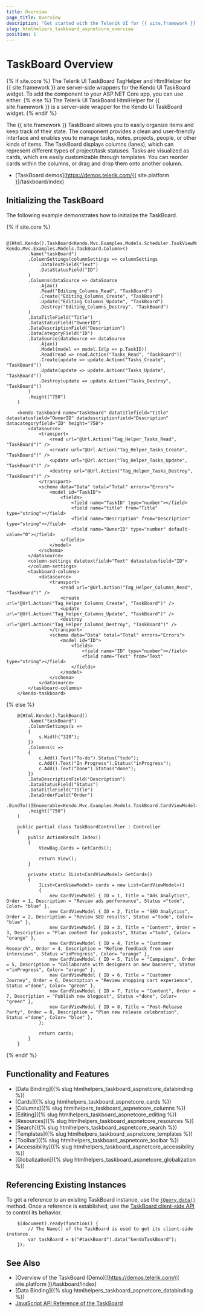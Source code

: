 ```yaml
---
title: Overview
page_title: Overview
description: "Get started with the Telerik UI for {{ site.framework }} TaskBoard and learn about its features and how to initialize the component."
slug: htmlhelpers_taskboard_aspnetcore_overview
position: 1
---
```


# TaskBoard Overview

{% if site.core %}
The Telerik UI TaskBoard TagHelper and HtmlHelper for {{ site.framework }} are server-side wrappers for the Kendo UI TaskBoard widget. To add the component to your ASP.NET Core app, you can use either.
{% else %}
The Telerik UI TaskBoard HtmlHelper for {{ site.framework }} is a server-side wrapper for the Kendo UI TaskBoard widget.
{% endif %}

The {{ site.framework }} TaskBoard allows you to easily organize items and keep track of their state. The component provides a clean and user-friendly interface and enables you to manage tasks, notes, projects, people, or other kinds of items. The TaskBoard displays columns (lanes), which can represent different types of project/task statuses. Tasks are visualized as cards, which are easily customizable through templates. You can reorder cards within the columns, or drag and drop them onto another column.

* [TaskBoard demos](https://demos.telerik.com/{{ site.platform }}/taskboard/index)

## Initializing the TaskBoard

The following example demonstrates how to initialize the TaskBoard. 

{% if site.core %}
```HtmlHelper
    @(Html.Kendo().TaskBoard<Kendo.Mvc.Examples.Models.Scheduler.TaskViewModel, Kendo.Mvc.Examples.Models.TaskBoard.Column>()
        .Name("taskBoard")
        .ColumnSettings(columnSettings => columnSettings
            .DataTextField("Text")
            .DataStatusField("ID")
        )
        .Columns(dataSource => dataSource
            .Ajax()
            .Read("Editing_Columns_Read", "TaskBoard")
            .Create("Editing_Columns_Create", "TaskBoard")
            .Update("Editing_Columns_Update", "TaskBoard")
            .Destroy("Editing_Columns_Destroy", "TaskBoard")
        )
        .DataTitleField("Title")
        .DataStatusField("OwnerID")
        .DataDescriptionField("Description")
        .DataCategoryField("ID")
        .DataSource(dataSource => dataSource
            .Ajax()
            .Model(model => model.Id(p => p.TaskID))
            .Read(read => read.Action("Tasks_Read", "TaskBoard"))
            .Create(update => update.Action("Tasks_Create", "TaskBoard"))
            .Update(update => update.Action("Tasks_Update", "TaskBoard"))
            .Destroy(update => update.Action("Tasks_Destroy", "TaskBoard"))
        )
        .Height("750")
    )
```
```TagHelper
    <kendo-taskboard name="taskBoard" datatitlefield="title" datastatusfield="OwnerID" datadescriptionfield="Description" datacategoryfield="ID" height="750">
        <datasource>
            <transport>
                <read url="@Url.Action("Tag_Helper_Tasks_Read", "TaskBoard")" />
                <create url="@Url.Action("Tag_Helper_Tasks_Create", "TaskBoard")" />
                <update url="@Url.Action("Tag_Helper_Tasks_Update", "TaskBoard")" />
                <destroy url="@Url.Action("Tag_Helper_Tasks_Destroy", "TaskBoard")" />
            </transport>
            <schema data="Data" total="Total" errors="Errors">
                <model id="TaskID">
                    <fields>
                        <field name="TaskID" type="number"></field>
                        <field name="title" from="Title" type="string"></field>
                        <field name="Description" from="Description" type="string"></field>
                        <field name="OwnerID" type="number" default-value="0"></field>
                    </fields>
                </model>
            </schema>
        </datasource>
        <column-settings datatextfield="Text" datastatusfield="ID">
        </column-settings>
        <taskboard-columns>
            <datasource>
                <transport>
                    <read url="@Url.Action("Tag_Helper_Columns_Read", "TaskBoard")" />
                    <create url="@Url.Action("Tag_Helper_Columns_Create", "TaskBoard")" />
                    <update url="@Url.Action("Tag_Helper_Columns_Update", "TaskBoard")" />
                    <destroy url="@Url.Action("Tag_Helper_Columns_Destroy", "TaskBoard")" />
                </transport>
                <schema data="Data" total="Total" errors="Errors">
                    <model id="ID">
                        <fields>
                            <field name="ID" type="number"></field>
                            <field name="Text" from="Text" type="string"></field>
                        </fields>
                    </model>
                </schema>
            </datasource>
        </taskboard-columns>
    </kendo-taskboard>
```
{% else %}
```HtmlHelper
    @(Html.Kendo().TaskBoard()
        .Name("taskBoard")
        .ColumnSettings(s =>
        {
            s.Width("320");
        })
        .Columns(c =>
        {
            c.Add().Text("To-do").Status("todo");
            c.Add().Text("In Progress").Status("inProgress");
            c.Add().Text("Done").Status("done");
        })
        .DataDescriptionField("Description")
        .DataStatusField("Status")
        .DataTitleField("Title")
        .DataOrderField("Order")
        .BindTo((IEnumerable<Kendo.Mvc.Examples.Models.TaskBoard.CardViewModel>)ViewBag.Cards)
        .Height("750")
    )
```
```Controller
    public partial class TaskBoardController : Controller
    {
        public ActionResult Index()
        {
            ViewBag.Cards = GetCards();

            return View();
        }

        private static IList<CardViewModel> GetCards()
        {
            IList<CardViewModel> cards = new List<CardViewModel>()
            {
                new CardViewModel { ID = 1, Title = "Ads Analytics", Order = 1, Description = "Review ads performance", Status ="todo", Color= "blue" },
                new CardViewModel { ID = 2, Title = "SEO Analytics", Order = 2, Description = "Review SEO results", Status ="todo", Color= "blue" },
                new CardViewModel { ID = 3, Title = "Content", Order = 3, Description = "Plan content for podcasts", Status ="todo", Color= "orange" },
                new CardViewModel { ID = 4, Title = "Customer Research", Order = 4, Description = "Refine feedback from user interviews", Status ="inProgress", Color= "orange" },
                new CardViewModel { ID = 5, Title = "Campaigns", Order = 5, Description = "Collaborate with designers on new banners", Status ="inProgress", Color= "orange" },
                new CardViewModel { ID = 6, Title = "Customer Journey", Order = 6, Description = "Review shopping cart experience", Status ="done", Color= "green" },
                new CardViewModel { ID = 7, Title = "Content", Order = 7, Description = "Publish new blogpost", Status ="done", Color= "green" },
                new CardViewModel { ID = 8, Title = "Post-Release Party", Order = 8, Description = "Plan new release celebration", Status ="done", Color= "blue" },
            };

            return cards;
        }
    }
```
{% endif %}

## Functionality and Features

* [Data Binding]({% slug htmlhelpers_taskboard_aspnetcore_databinding %})
* [Cards]({% slug htmlhelpers_taskboard_aspnetcore_cards %})
* [Columns]({% slug htmlhelpers_taskboard_aspnetcore_columns %})
* [Editing]({% slug htmlhelpers_taskboard_aspnetcore_editing %})
* [Resources]({% slug htmlhelpers_taskboard_aspnetcore_resources %})
* [Search]({% slug htmlhelpers_taskboard_aspnetcore_search %})
* [Templates]({% slug htmlhelpers_taskboard_aspnetcore_templates %})
* [Toolbar]({% slug htmlhelpers_taskboard_aspnetcore_toolbar %})
* [Accessibility]({% slug htmlhelpers_taskboard_aspnetcore_accessibility %})
* [Globalization]({% slug htmlhelpers_taskboard_aspnetcore_globalization %})

## Referencing Existing Instances

To get a reference to an existing TaskBoard instance, use the [`jQuery.data()`](https://api.jquery.com/jQuery.data/) method. Once a reference is established, use the [TaskBoard client-side API](https://docs.telerik.com/kendo-ui/api/javascript/ui/taskboard#methods) to control its behavior.

        $(document).ready(function() {
            // The Name() of the TaskBoard is used to get its client-side instance.
            var taskBoard = $("#taskBoard").data("kendoTaskBoard");
        });

## See Also

* [Overview of the TaskBoard (Demo)](https://demos.telerik.com/{{ site.platform }}/taskboard/index)
* [Data Binding]({% slug htmlhelpers_taskboard_aspnetcore_databinding %})
* [JavaScript API Reference of the TaskBoard](https://docs.telerik.com/kendo-ui/api/javascript/ui/taskboard)
